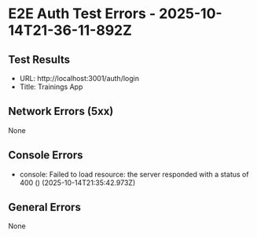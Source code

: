 # E2E Auth Test Errors - 2025-10-14T21-36-11-892Z

## Test Results
- URL: http://localhost:3001/auth/login
- Title: Trainings App

## Network Errors (5xx)
None

## Console Errors
- console: Failed to load resource: the server responded with a status of 400 () (2025-10-14T21:35:42.973Z)

## General Errors
None
